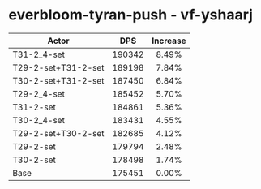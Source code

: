 # everbloom-tyran-push - vf-yshaarj
| Actor | DPS | Increase |
|---|:---:|:---:|
|T31-2_4-set|190342|8.49%|
|T29-2-set+T31-2-set|189198|7.84%|
|T30-2-set+T31-2-set|187450|6.84%|
|T29-2_4-set|185452|5.70%|
|T31-2-set|184861|5.36%|
|T30-2_4-set|183431|4.55%|
|T29-2-set+T30-2-set|182685|4.12%|
|T29-2-set|179794|2.48%|
|T30-2-set|178498|1.74%|
|Base|175451|0.00%|
